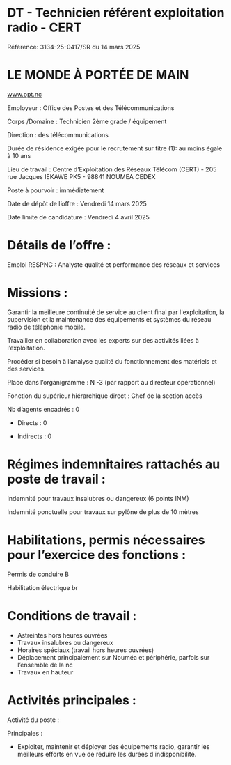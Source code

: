 # DT - Technicien référent exploitation radio - CERT

Référence: 3134-25-0417/SR du 14 mars 2025

# LE MONDE À PORTÉE DE MAIN

www.opt.nc

Employeur : Office des Postes et des Télécommunications

Corps /Domaine : Technicien 2ème grade / équipement

Direction : des télécommunications

Durée de résidence exigée pour le recrutement sur titre (1): au moins égale à 10 ans

Lieu de travail : Centre d’Exploitation des Réseaux Télécom (CERT) - 205 rue Jacques IEKAWE PK5 - 98841 NOUMEA CEDEX

Poste à pourvoir : immédiatement

Date de dépôt de l’offre : Vendredi 14 mars 2025

Date limite de candidature : Vendredi 4 avril 2025

# Détails de l’offre :

Emploi RESPNC : Analyste qualité et performance des réseaux et services

# Missions :

Garantir la meilleure continuité de service au client final par l'exploitation, la supervision et la maintenance des équipements et systèmes du réseau radio de téléphonie mobile.

Travailler en collaboration avec les experts sur des activités liées à l’exploitation.

Procéder si besoin à l’analyse qualité du fonctionnement des matériels et des services.

Place dans l’organigramme : N -3 (par rapport au directeur opérationnel)

Fonction du supérieur hiérarchique direct : Chef de la section accès

Nb d’agents encadrés : 0

- Directs : 0

- Indirects : 0

# Régimes indemnitaires rattachés au poste de travail :

Indemnité pour travaux insalubres ou dangereux (6 points INM)

Indemnité ponctuelle pour travaux sur pylône de plus de 10 mètres

# Habilitations, permis nécessaires pour l’exercice des fonctions :

Permis de conduire B

Habilitation électrique br

# Conditions de travail :

- Astreintes hors heures ouvrées
- Travaux insalubres ou dangereux
- Horaires spéciaux (travail hors heures ouvrées)
- Déplacement principalement sur Nouméa et périphérie, parfois sur l’ensemble de la nc
- Travaux en hauteur

# Activités principales :

Activité du poste :

Principales :

- Exploiter, maintenir et déployer des équipements radio, garantir les meilleurs efforts en vue de réduire les durées d'indisponibilité.